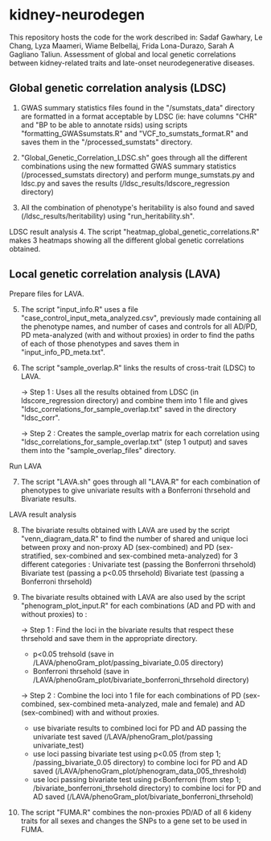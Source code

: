 # kidney-neurodegen

This repository hosts the code for the work described in:
Sadaf Gawhary, Le Chang, Lyza Maameri, Wiame Belbellaj, Frida Lona-Durazo, Sarah A Gagliano Taliun. Assessment of global and local genetic correlations between kidney-related traits and late-onset neurodegenerative diseases.

## Global genetic correlation analysis (LDSC)

1. GWAS summary statistics files found in the "/sumstats_data" directory are formatted in a format acceptable by LDSC (ie: have columns "CHR" and "BP to be able to annotate rsids) using scripts "formatting_GWASsumstats.R" and "VCF_to_sumstats_format.R" and saves them in the "/processed_sumstats" directory.
   
2. "Global_Genetic_Correlation_LDSC.sh" goes through all the different combinations using the new formatted GWAS summary statistics (/processed_sumstats directory) and perform munge_sumstats.py and ldsc.py and saves the results (/ldsc_results/ldscore_regression directory)
   
3. All the combination of phenotype's heritability is also found and saved (/ldsc_results/heritability) using "run_heritability.sh".


LDSC result analysis
4. The script "heatmap_global_genetic_correlations.R" makes 3 heatmaps showing all the different global genetic correlations obtained. 

## Local genetic correlation analysis (LAVA)
Prepare files for LAVA.

5. The script "input_info.R" uses a file "case_control_input_meta_analyzed.csv", previously made containing all the phenotype names, and number of cases and controls for all AD/PD, PD meta-analyzed (with and without proxies) in order to find the paths of each of those phenotypes and saves them in "input_info_PD_meta.txt".
   
6. The script "sample_overlap.R" links the results of cross-trait (LDSC) to LAVA.
   
   -> Step 1 : Uses all the results obtained from LDSC (in ldscore_regression directory) and combine them into 1 file and gives "ldsc_correlations_for_sample_overlap.txt" saved in       the directory "ldsc_corr".
   
   -> Step 2  : Creates the sample_overlap matrix for each correlation using "ldsc_correlations_for_sample_overlap.txt" (step 1 output) and saves them into the 
      "sample_overlap_files" directory.


Run LAVA 

7. The script "LAVA.sh" goes through all "LAVA.R" for each combination of phenotypes to give univariate results with a Bonferroni thrsehold and Bivariate results.

LAVA result analysis

8. The bivariate results obtained with LAVA are used by the script "venn_diagram_data.R" to find the number of shared and unique loci between proxy and non-proxy AD (sex-combined) and PD (sex-stratified, sex-combined and sex-combined meta-analyzed) for 3 different categories :
      Univariate test (passing the Bonferroni thrsehold)
      Bivariate test (passing a p<0.05 thrsehold)
      Bivariate test (passing a Bonferroni thrsehold)

9. The bivariate results obtained with LAVA are also used by the script "phenogram_plot_input.R" for each combinations (AD and PD with and without proxies) to :
    
   -> Step 1 : Find the loci in the bivariate results that respect these thrsehold and save them in the appropriate directory. 
      - p<0.05 trehsold (save in /LAVA/phenoGram_plot/passing_bivariate_0.05 directory) 
      - Bonferroni thrsehold (save in /LAVA/phenoGram_plot/bivariate_bonferroni_thrsehold directory)
        
   -> Step 2 : Combine the loci into 1 file for each combinations of PD (sex-combined, sex-combined meta-analyzed, male and female) and AD (sex-combined) with and without proxies. 
      - use bivariate results to combined loci for PD and AD passing the univariate test saved (/LAVA/phenoGram_plot/passing univariate_test)
      - use loci passing bivariate test using p<0.05 (from step 1; /passing_bivariate_0.05 directory) to combine loci for PD and AD saved (/LAVA/phenoGram_plot/phenogram_data_005_threshold) 
      - use loci passing bivariate test using p<Bonferroni (from step 1; /bivariate_bonferroni_thrsehold directory) to combine loci for PD and AD saved (/LAVA/phenoGram_plot/bivariate_bonferroni_thrsehold)
      
11. The script "FUMA.R" combines the non-proxies PD/AD of all 6 kideny traits for all sexes and changes the SNPs to a gene set to be used in FUMA.
